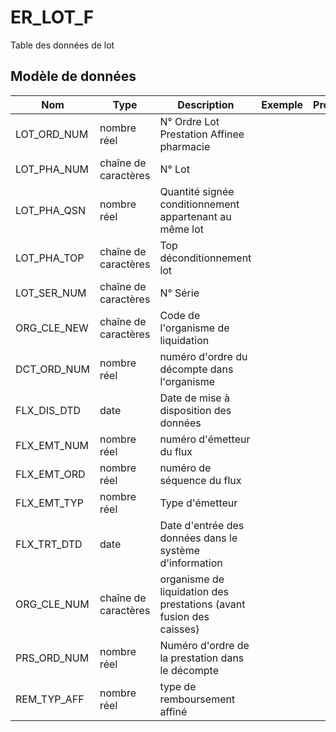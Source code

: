 # ER_LOT_F

Table des données de lot


## Modèle de données

|Nom|Type|Description|Exemple|Propriétés|
|-|-|-|-|-|
|LOT_ORD_NUM|nombre réel|N° Ordre Lot Prestation Affinee pharmacie|||
|LOT_PHA_NUM|chaîne de caractères|N° Lot|||
|LOT_PHA_QSN|nombre réel|Quantité signée conditionnement appartenant au même lot|||
|LOT_PHA_TOP|chaîne de caractères|Top déconditionnement lot|||
|LOT_SER_NUM|chaîne de caractères|N° Série|||
|ORG_CLE_NEW|chaîne de caractères|Code de l'organisme de liquidation|||
|DCT_ORD_NUM|nombre réel|numéro d'ordre du décompte dans l'organisme|||
|FLX_DIS_DTD|date|Date de mise à disposition des données|||
|FLX_EMT_NUM|nombre réel|numéro d'émetteur du flux|||
|FLX_EMT_ORD|nombre réel|numéro de séquence du flux|||
|FLX_EMT_TYP|nombre réel|Type d'émetteur|||
|FLX_TRT_DTD|date|Date d'entrée des données dans le système d'information|||
|ORG_CLE_NUM|chaîne de caractères|organisme de liquidation des prestations (avant fusion des caisses)|||
|PRS_ORD_NUM|nombre réel|Numéro d'ordre de la prestation dans le décompte|||
|REM_TYP_AFF|nombre réel|type de remboursement affiné|||
